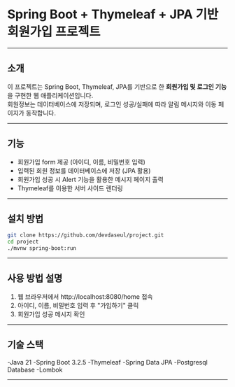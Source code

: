 # Spring Boot + Thymeleaf + JPA 기반 회원가입 프로젝트

---

## 소개

이 프로젝트는 Spring Boot, Thymeleaf, JPA를 기반으로 한 **회원가입 및 로그인 기능**을 구현한 웹 애플리케이션입니다.  
회원정보는 데이터베이스에 저장되며, 로그인 성공/실패에 따라 알림 메시지와 이동 페이지가 동작합니다.

---

## 기능

- 회원가입 form 제공 (아이디, 이름, 비밀번호 입력)
- 입력된 회원 정보를 데이터베이스에 저장 (JPA 활용)
- 회원가입 성공 시 Alert 기능을 활용한 메시지 페이지 출력
- Thymeleaf를 이용한 서버 사이드 렌더링

---

## 설치 방법

```bash
git clone https://github.com/devdaseul/project.git
cd project
./mvnw spring-boot:run
```
---

## 사용 방법 설명

1. 웹 브라우저에서 http://localhost:8080/home 접속
2. 아이디, 이름, 비밀번호 입력 후 "가입하기" 클릭
3. 회원가입 성공 메시지 확인

---

## 기술 스택

-Java 21
-Spring Boot 3.2.5
-Thymeleaf
-Spring Data JPA
-Postgresql Database
-Lombok

---
